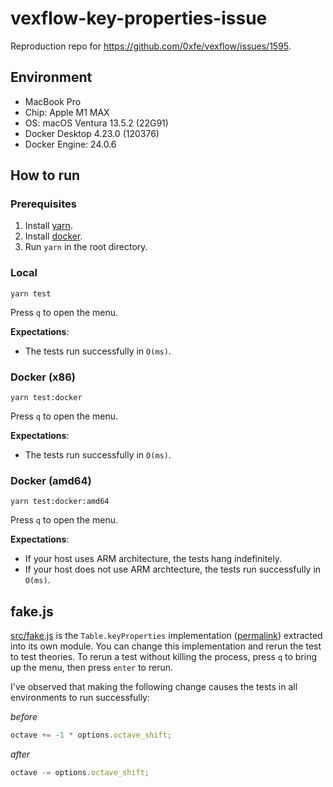 # vexflow-key-properties-issue

Reproduction repo for https://github.com/0xfe/vexflow/issues/1595.

## Environment

- MacBook Pro
- Chip: Apple M1 MAX
- OS: macOS Ventura 13.5.2 (22G91)
- Docker Desktop 4.23.0 (120376)
- Docker Engine: 24.0.6

## How to run

### Prerequisites

1. Install [yarn](https://classic.yarnpkg.com/lang/en/docs/install/#mac-stable).
2. Install [docker](https://docs.docker.com/engine/install/).
3. Run `yarn` in the root directory.

### Local

```shell
yarn test
```

Press `q` to open the menu.

**Expectations**:

- The tests run successfully in `O(ms)`.

### Docker (x86)

```shell
yarn test:docker
```

Press `q` to open the menu.

**Expectations**:

- The tests run successfully in `O(ms)`.

### Docker (amd64)

```shell
yarn test:docker:amd64
```

Press `q` to open the menu.

**Expectations**:

- If your host uses ARM architecture, the tests hang indefinitely.
- If your host does not use ARM archtecture, the tests run successfully in `O(ms)`.

## fake.js

[src/fake.js](src/fake.js) is the `Table.keyProperties` implementation 
([permalink](https://github.com/0xfe/vexflow/blob/207dc59e3a6659854898c488a0a186dbcc189acd/src/tables.ts#L595))
extracted into its own module. You can change this implementation and rerun the 
test to test theories. To rerun a test without killing the process, press `q` to
bring up the menu, then press `enter` to rerun.

I've observed that making the following change causes the tests in all
environments to run successfully:

_before_

```ts
octave += -1 * options.octave_shift;
```

_after_

```ts
octave -= options.octave_shift;
```

